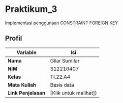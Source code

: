 # Praktikum_3
Implementasi penggunaan CONSTRAINT FOREIGN KEY

## Profil
| Variable | Isi |
| -------- | --- |
| **Nama** | Gilar Sumilar |
| **NIM** | 312210407 |
| **Kelas** | TI.22.A4 |
| **Mata Kuliah** | Basis data |
| **Link Penjelasan** | [Klik untuk melihat]) |
